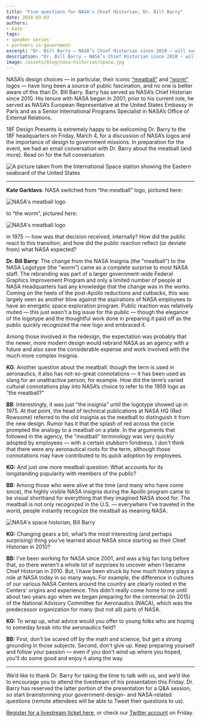 ```yaml
---
title: "Five questions for NASA's Chief Historian, Dr. Bill Barry"
date: 2016-03-03
authors:
- kate
tags:
- speaker series
- partners in government
excerpt: "Dr. Bill Barry — NASA’s Chief Historian since 2010 — will soon be visiting 18F to talk about the history of NASA’s logo. Here, read his insights on why “the meatball” is so popular, his advice to young folks considering careers in aeronautics, and more."
description: "Dr. Bill Barry — NASA’s Chief Historian since 2010 — will soon be visiting 18F to talk about the history of NASA’s logo. Here, read his insights on why “the meatball” is so popular, his advice to young folks considering careers in aeronautics, and more."
image: /assets/blog/nasa-historian/space.jpg
---
```


NASA’s design choices — in particular, their iconic [“meatball”](http://history.nasa.gov/meatball.htm) and [“worm”](http://www.nasa.gov/audience/forstudents/5-8/features/symbols-of-nasa.html) logos — have long been a source of public fascination, and no one is better aware of this than Dr. Bill Barry. Barry has served as NASA’s Chief Historian since 2010. His tenure with NASA began in 2001; prior to his current role, he served as NASA’s European Representative at the United States Embassy in Paris and as a Senior International Programs Specialist in NASA’s Office of External Relations.

18F Design Presents is extremely happy to be welcoming Dr. Barry to the 18F headquarters on Friday, March 4, for a discussion of NASA’s logos and the importance of design to government missions. In preparation for the event, we had an email conversation with Dr. Barry about the meatball (and more). Read on for the full conversation. 

![A picture taken from the International Space station showing the Eastern seaboard of the United States]({{site.baseurl}}/assets/blog/nasa-historian/space.jpg)

***

**Kate Garklavs**: NASA switched from “the meatball” logo, pictured here:

![NASA's meatball logo]({{site.baseurl}}/assets/blog/nasa-historian/meatball.jpg)

 to “the worm”, pictured here:

![NASA's meatball logo]({{site.baseurl}}/assets/blog/nasa-historian/worm-logo.jpg)

in 1975 — how was that decision received, internally? How did the public react to this transition, and how did the public reaction reflect (or deviate from) what NASA expected?

**Dr. Bill Barry**: The change from the NASA Insignia (the "meatball") to the NASA Logotype (the "worm") came as a complete surprise to most NASA staff. The rebranding was part of a larger government-wide Federal Graphics Improvement Program and only a limited number of people at NASA Headquarters had any knowledge that the change was in the works. Coming on the heels of the post-Apollo reductions and cutbacks, this was largely seen as another blow against the aspirations of NASA employees to have an energetic space exploration program. Public reaction was relatively muted — this just wasn't a big issue for the public — though the elegance of the logotype and the thoughtful work done in preparing it paid off as the public quickly recognized the new logo and embraced it.

Among those involved in the redesign, the expectation was probably that the newer, more modern design would rebrand NASA as an agency with a future and also save the considerable expense and work involved with the much more complex insignia.

**KG**: Another question about the meatball: though the term is used in aeronautics, it also has not-so-great connotations — it has been used as slang for an unattractive person, for example. How did the term’s varied cultural connotations play into NASA’s choice to refer to the 1959 logo as “the meatball?” 

**BB**: Interestingly, it was just "the insignia" until the logotype showed up in 1975. At that point, the head of technical publications at NASA HQ (Red Rowsome) referred to the old insignia as the meatball to distinguish it from the new design. Rumor has it that the splash of red across the circle prompted the analogy to a meatball on a plate. In the arguments that followed in the agency, the "meatball" terminology was very quickly adopted by employees — with a certain stubborn fondness. I don't think that there were any aeronautical roots for the term, although those connotations may have contributed to its quick adoption by employees.

**KG:** And just one more meatball question: What accounts for its longstanding popularity with members of the public?   

**BB:** Among those who were alive at the time (and many who have come since), the highly visible NASA insignia during the Apollo program came to be visual shorthand for everything that they imagined NASA stood for. The meatball is not only recognized in the U.S. — everywhere I've traveled in the world, people instantly recognize the meatball as meaning NASA.

![NASA's space historian, Bill Barry]({{site.baseurl}}/assets/blog/nasa-historian/space-historian.jpg)

**KG:** Changing gears a bit, what’s the most interesting (and perhaps surprising) thing you’ve learned about NASA since starting as their Chief Historian in 2010?

**BB:** I've been working for NASA since 2001, and was a big fan long before that, so there weren't a whole lot of surprises to uncover when I became Chief Historian in 2010. But, I have been struck by how much history plays a role at NASA today in so many ways. For example, the difference in cultures of our various NASA Centers around the country are clearly rooted in the Centers’ origins and experience. This didn't really come home to me until about two years ago when we began preparing for the centennial (in 2015) of the National Advisory Committee for Aeronautics (NACA), which was the predecessor organization for many (but not all) parts of NASA.  

**KG:** To wrap up, what advice would you offer to young folks who are hoping to someday break into the aeronautics field?  

**BB:** First, don't be scared off by the math and science, but get a strong grounding in those subjects. Second, don't give up. Keep preparing yourself and follow your passion — even if you don't wind up where you hoped, you'll do some good and enjoy it along the way.

***

We’d like to thank Dr. Barry for taking the time to talk with us, and we’d like to encourage you to attend the livestream of his presentation this Friday. Dr. Barry has reserved the latter portion of the presentation for a Q&A session, so start brainstorming your government-design- and NASA-related questions (remote attendees will be able to Tweet their questions to us).

[Register for a livestream ticket here](https://www.eventbrite.com/e/18f-design-presents-dr-bill-barry-nasa-chief-historian-registration-21774705731), or check our [Twitter account](https://twitter.com/18F?lang=en) on Friday. 
